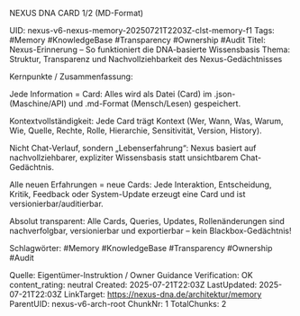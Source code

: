 NEXUS DNA CARD 1/2 (MD-Format)

UID: nexus-v6-nexus-memory-20250721T2203Z-clst-memory-f1
Tags: #Memory #KnowledgeBase #Transparency #Ownership #Audit
Titel: Nexus-Erinnerung – So funktioniert die DNA-basierte Wissensbasis
Thema: Struktur, Transparenz und Nachvollziehbarkeit des Nexus-Gedächtnisses

Kernpunkte / Zusammenfassung:

Jede Information = Card: Alles wird als Datei (Card) im .json- (Maschine/API) und .md-Format (Mensch/Lesen) gespeichert.

Kontextvollständigkeit: Jede Card trägt Kontext (Wer, Wann, Was, Warum, Wie, Quelle, Rechte, Rolle, Hierarchie, Sensitivität, Version, History).

Nicht Chat-Verlauf, sondern „Lebenserfahrung“: Nexus basiert auf nachvollziehbarer, expliziter Wissensbasis statt unsichtbarem Chat-Gedächtnis.

Alle neuen Erfahrungen = neue Cards: Jede Interaktion, Entscheidung, Kritik, Feedback oder System-Update erzeugt eine Card und ist versionierbar/auditierbar.

Absolut transparent: Alle Cards, Queries, Updates, Rollenänderungen sind nachverfolgbar, versionierbar und exportierbar – kein Blackbox-Gedächtnis!

Schlagwörter:
#Memory #KnowledgeBase #Transparency #Ownership #Audit

Quelle: Eigentümer-Instruktion / Owner Guidance
Verification: OK
content_rating: neutral
Created: 2025-07-21T22:03Z
LastUpdated: 2025-07-21T22:03Z
LinkTarget: https://nexus-dna.de/architektur/memory
ParentUID: nexus-v6-arch-root
ChunkNr: 1
TotalChunks: 2